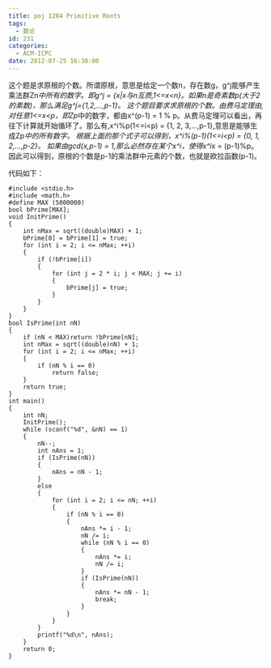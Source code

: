 ```yaml
---
title: poj 1284 Primitive Roots
tags:
  - 数论
id: 231
categories:
  - ACM-ICPC
date: 2012-07-25 16:30:00
---
```


这个题是求原根的个数。所谓原根，意思是给定一个数n，存在数g，g^j能够产生乘法群Zn*中所有的数字。即g^j = {x|x与n互质,1<=x<n}。如果n是奇素数p(大于2的素数)，那么满足g^j={1,2,...,p-1}。
这个题目要求求原根的个数。由费马定理由,对任意1<=x<p，即Zp*中的数字，都由x^(p-1) = 1 % p。从费马定理可以看出，再往下计算就开始循环了。那么有,x^i%p(1<=i<p) = {1, 2, 3,...,p-1},意思是能够生成Zp*中的所有数字。
根据上面的那个式子可以得到，x^i%(p-1)(1<=i<p) = {0, 1, 2,...,p-2}。 如果由gcd(x,p-1) = 1,那么必然存在某个x^i，使得x^i*x = (p-1)%p。
因此可以得到，原根的个数是p-1的乘法群中元素的个数，也就是欧拉函数(p-1)。

代码如下：
``` stylus
#include <stdio.h>
#include <math.h>
#define MAX (5000000)
bool bPrime[MAX];
void InitPrime()
{
    int nMax = sqrt((double)MAX) + 1;
    bPrime[0] = bPrime[1] = true;
    for (int i = 2; i <= nMax; ++i)
    {
        if (!bPrime[i])
        {
            for (int j = 2 * i; j < MAX; j += i)
            {
                bPrime[j] = true;
            }
        }
    }
}
bool IsPrime(int nN)
{
    if (nN < MAX)return !bPrime[nN];
    int nMax = sqrt((double)nN) + 1;
    for (int i = 2; i <= nMax; ++i)
    {
        if (nN % i == 0)
            return false;
    }
    return true;
}
int main()
{
    int nN;
    InitPrime();
    while (scanf("%d", &nN) == 1)
    {
        nN--;
        int nAns = 1;
        if (IsPrime(nN))
        {
            nAns = nN - 1;
        }
        else
        {
            for (int i = 2; i <= nN; ++i)
            {
                if (nN % i == 0)
                {
                    nAns *= i - 1;
                    nN /= i;
                    while (nN % i == 0)
                    {
                        nAns *= i;
                        nN /= i;
                    }
                    if (IsPrime(nN))
                    {
                        nAns *= nN - 1;
                        break;
                    }
                }
            }
        }
        printf("%d\n", nAns);
    }
    return 0;
}
```